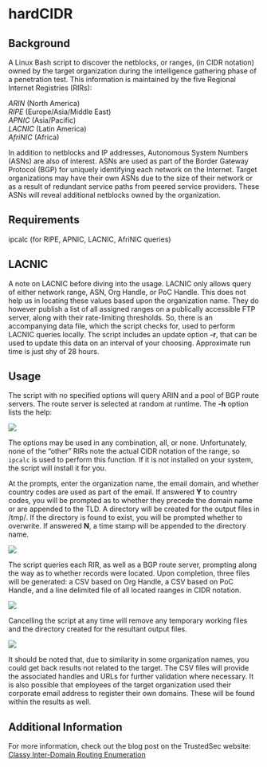 # hardCIDR

## Background
A Linux Bash script to discover the netblocks, or ranges, (in CIDR notation) 
owned by the target organization during the intelligence gathering phase of 
a penetration test. This information is maintained by the five Regional Internet 
Registries (RIRs):

*ARIN*    (North America)  
*RIPE*   (Europe/Asia/Middle East)  
*APNIC*   (Asia/Pacific)  
*LACNIC*  (Latin America)  
*AfriNIC*  (Africa)  

In addition to netblocks and IP addresses, Autonomous System Numbers (ASNs) are 
also of interest. ASNs are used as part of the Border Gateway Protocol (BGP) for 
uniquely identifying each network on the Internet. Target organizations may have 
their own ASNs due to the size of their network or as a result of redundant service 
paths from peered service providers. These ASNs will reveal additional netblocks 
owned by the organization.

## Requirements
ipcalc	(for RIPE, APNIC, LACNIC, AfriNIC queries)

## LACNIC
A note on LACNIC before diving into the usage. LACNIC only allows query of either 
network range, ASN, Org Handle, or PoC Handle. This does not help us in locating 
these values based upon the organization name. They do however publish a list of 
all assigned ranges on a publically accessible FTP server, along with their 
rate-limiting thresholds. So, there is an accompanying data file, which the script 
checks for, used to perform LACNIC queries locally. The script includes an update 
option **-r**, that can be used to update this data on an interval of your choosing. 
Approximate run time is just shy of 28 hours.

## Usage
The script with no specified options will query ARIN and a pool of BGP route servers. 
The route server is selected at random at runtime. The **-h** option lists the help:

![](https://www.trustedsec.com/wp-content/uploads/2017/03/img1.png)

The options may be used in any combination, all, or none. Unfortunately, none of the 
“other” RIRs note the actual CIDR notation of the range, so `ipcalc` is used to perform 
this function. If it is not installed on your system, the script will install it for you.

At the prompts, enter the organization name, the email domain, and whether country codes 
are used as part of the email. If answered **Y** to country codes, you will be prompted as 
to whether they precede the domain name or are appended to the TLD. A directory will be 
created for the output files in /tmp/. If the directory is found to exist, you will be 
prompted whether to overwrite. If answered **N**, a time stamp will be appended to the 
directory name.

![](https://www.trustedsec.com/wp-content/uploads/2017/03/img2.png)

The script queries each RIR, as well as a BGP route server, prompting along the way as 
to whether records were located. Upon completion, three files will be generated: a CSV 
based on Org Handle, a CSV based on PoC Handle, and a line delimited file of all located 
raanges in CIDR notation.

![](https://www.trustedsec.com/wp-content/uploads/2017/03/img3.png)

Cancelling the script at any time will remove any temporary working files and the directory 
created for the resultant output files.

![](https://www.trustedsec.com/wp-content/uploads/2017/03/img4.png)

It should be noted that, due to similarity in some organization names, you could get back 
results not related to the target. The CSV files will provide the associated handles and 
URLs for further validation where necessary. It is also possible that employees of the 
target organization used their corporate email address to register their own domains. 
These will be found within the results as well.

## Additional Information
For more information, check out the blog post on the TrustedSec website:
[Classy Inter-Domain Routing Enumeration](https://www.trustedsec.com/2017/03/classy-inter-domain-routing-enumeration/)
